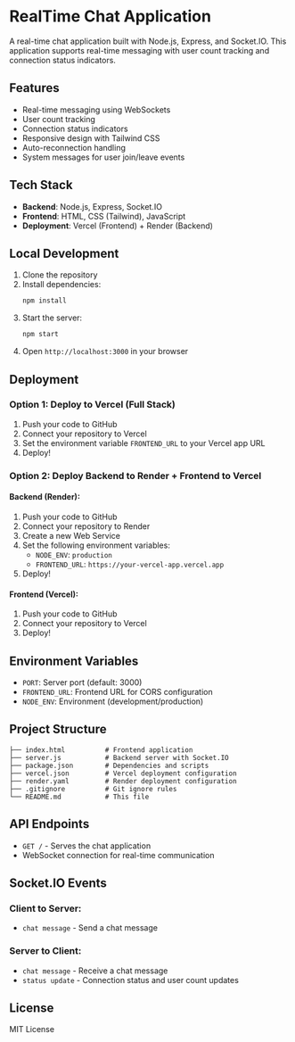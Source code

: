 # RealTime Chat Application

A real-time chat application built with Node.js, Express, and Socket.IO. This application supports real-time messaging with user count tracking and connection status indicators.

## Features

- Real-time messaging using WebSockets
- User count tracking
- Connection status indicators
- Responsive design with Tailwind CSS
- Auto-reconnection handling
- System messages for user join/leave events

## Tech Stack

- **Backend**: Node.js, Express, Socket.IO
- **Frontend**: HTML, CSS (Tailwind), JavaScript
- **Deployment**: Vercel (Frontend) + Render (Backend)

## Local Development

1. Clone the repository
2. Install dependencies:
   ```bash
   npm install
   ```
3. Start the server:
   ```bash
   npm start
   ```
4. Open `http://localhost:3000` in your browser

## Deployment

### Option 1: Deploy to Vercel (Full Stack)

1. Push your code to GitHub
2. Connect your repository to Vercel
3. Set the environment variable `FRONTEND_URL` to your Vercel app URL
4. Deploy!

### Option 2: Deploy Backend to Render + Frontend to Vercel

#### Backend (Render):
1. Push your code to GitHub
2. Connect your repository to Render
3. Create a new Web Service
4. Set the following environment variables:
   - `NODE_ENV`: `production`
   - `FRONTEND_URL`: `https://your-vercel-app.vercel.app`
5. Deploy!

#### Frontend (Vercel):
1. Push your code to GitHub
2. Connect your repository to Vercel
3. Deploy!

## Environment Variables

- `PORT`: Server port (default: 3000)
- `FRONTEND_URL`: Frontend URL for CORS configuration
- `NODE_ENV`: Environment (development/production)

## Project Structure

```
├── index.html          # Frontend application
├── server.js           # Backend server with Socket.IO
├── package.json        # Dependencies and scripts
├── vercel.json         # Vercel deployment configuration
├── render.yaml         # Render deployment configuration
├── .gitignore          # Git ignore rules
└── README.md           # This file
```

## API Endpoints

- `GET /` - Serves the chat application
- WebSocket connection for real-time communication

## Socket.IO Events

### Client to Server:
- `chat message` - Send a chat message

### Server to Client:
- `chat message` - Receive a chat message
- `status update` - Connection status and user count updates

## License

MIT License

